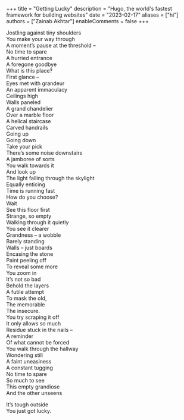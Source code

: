 +++
title = "Getting Lucky"
description = "Hugo, the world's fastest framework for building websites"
date = "2023-02-17"
aliases = ["hi"]
authors = ["Zainab Akhtar"]
enableComments = false
+++

Jostling against tiny shoulders \
You make your way through \
A moment’s pause at the threshold – \
No time to spare \
A hurried entrance \
A foregone goodbye \
What is this place? \
First glance – \
Eyes met with grandeur \
An apparent immaculacy \
Ceilings high \
Walls paneled \
A grand chandelier \
Over a marble floor \
A helical staircase \
Carved handrails \
Going up \
Going down \
Take your pick \
There’s some noise downstairs \
A jamboree of sorts \
You walk towards it \
And look up \
The light falling through the skylight \
Equally enticing \
Time is running fast \
How do you choose? \
Wait \
See this floor first \
Strange, so empty \
Walking through it quietly \
You see it clearer \
Grandness – a wobble \
Barely standing \
Walls – just boards \
Encasing the stone \
Paint peeling off \
To reveal some more \
You zoom in \
It’s not so bad \
Behold the layers \
A futile attempt \
To mask the old, \
The memorable \
The insecure. \
You try scraping it off \
It only allows so much \
Residue stuck in the nails – \
A reminder \
Of what cannot be forced \
You walk through the hallway \
Wondering still \
A faint uneasiness \
A constant tugging \
No time to spare \
So much to see \
This empty grandiose \
And the other unseens

It’s tough outside \
You just got lucky.